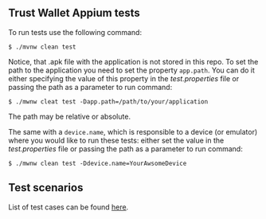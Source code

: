 ## Trust Wallet Appium tests

To run tests use the following command:

```
$ ./mvnw clean test
```

Notice, that .apk file with the application is not stored in this repo. To set the path to the application you need to
set the property ```app.path```. You can do it either specifying the value of this property in the *test.properties*
file or passing the path as a parameter to run command:

```
$ ./mwnw cleat test -Dapp.path=/path/to/your/application
```

The path may be relative or absolute.

The same with a ```device.name```, which is responsible to a device (or emulator) where you would like to run these
tests: either set the value in the *test.properties* file or passing the path as a parameter to run command:

```
$ ./mwnw clean test -Ddevice.name=YourAwsomeDevice
```

## Test scenarios

List of test cases can be found [here](./doc/test_scenarios.md).